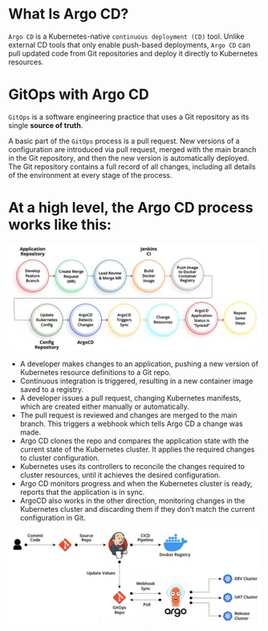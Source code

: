 # What Is Argo CD?
`Argo CD` is a Kubernetes-native `continuous deployment (CD)` tool. Unlike external CD tools that only enable push-based deployments, `Argo CD` can pull updated code from Git repositories and deploy it directly to Kubernetes resources.

# GitOps with Argo CD
`GitOps` is a software engineering practice that uses a Git repository as its single **source of truth**. 

A basic part of the `GitOps` process is a pull request. New versions of a configuration are introduced via pull request, merged with the main branch in the Git repository, and then the new version is automatically deployed. The Git repository contains a full record of all changes, including all details of the environment at every stage of the process.

# At a high level, the Argo CD process works like this:

![How ArgoCD Works](https://github.com/mykloudjourney/argocd/blob/main/images/how-argocd-works-1.png)

- A developer makes changes to an application, pushing a new version of Kubernetes resource definitions to a Git repo.
- Continuous integration is triggered, resulting in a new container image saved to a registry. 
- A developer issues a pull request, changing Kubernetes manifests, which are created either manually or automatically.
- The pull request is reviewed and changes are merged to the main branch. This triggers a webhook which tells Argo CD a change was made.
- Argo CD clones the repo and compares the application state with the current state of the Kubernetes cluster. It applies the required changes to cluster configuration.
- Kubernetes uses its controllers to reconcile the changes required to cluster resources, until it achieves the desired configuration.
- Argo CD monitors progress and when the Kubernetes cluster is ready, reports that the application is in sync.
- ArgoCD also works in the other direction, monitoring changes in the Kubernetes cluster and discarding them if they don’t match the current configuration in Git.

![How ArgoCD Works](https://github.com/mykloudjourney/argocd/blob/main/images/how-argocd-works-2.png)